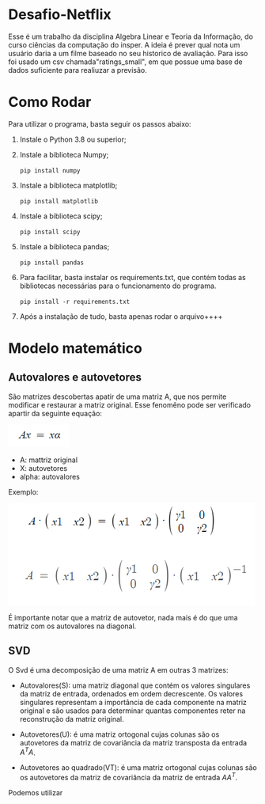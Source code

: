 # Desafio-Netflix

Esse é um trabalho da disciplina Algebra Linear e Teoria da Informação, do curso ciências da computação do insper. A ideia é prever qual nota um usuário daria a um filme baseado no seu historico de avaliação. Para isso foi usado um csv chamada"ratings_small", em que possue uma base de dados suficiente para realiuzar a previsão.

# Como Rodar

  Para utilizar o programa, basta seguir os passos abaixo:

  1. Instale o Python 3.8 ou superior;

  2. Instale a biblioteca Numpy;
     
     ```pip install numpy```

  3. Instale a biblioteca matplotlib;
     
     ```pip install matplotlib```
     
  4. Instale a biblioteca scipy;
     
     ```pip install scipy```
     
  5. Instale a biblioteca pandas;
     
     ```pip install pandas```

  6. Para facilitar, basta instalar os requirements.txt, que contém todas as bibliotecas necessárias para o funcionamento do programa.
   
      ```pip install -r requirements.txt```
  
  6. Após a instalação de tudo, basta apenas rodar o arquivo++++
  
  
  # Modelo matemático

## Autovalores e autovetores 

São matrizes descobertas apatir de uma matriz A, que nos permite modificar e restaurar a matriz original. Esse fenomêno pode ser verificado apartir da seguinte equação:

   ![img](img\ax=axalpha.png)

 * A: mattriz original
 * X: autovetores
 * alpha: autovalores

 Exemplo:

   ![img](img\exEquacao1.png)


   É importante notar que a matriz de autovetor, nada mais é do que uma matriz com os autovalores na diagonal.



 ## SVD

 O Svd é uma decomposição de uma matriz A em outras 3 matrizes:

 * Autovalores(S): uma matriz diagonal que contém os valores singulares da matriz de entrada, ordenados em ordem decrescente. Os valores singulares representam a importância de cada componente na matriz original e são usados para determinar quantas componentes reter na reconstrução da matriz original.

 * Autovetores(U): é uma matriz ortogonal cujas colunas são os autovetores da matriz de covariância da matriz transposta da entrada $A^TA$.

 * Autovetores ao quadrado(VT): é uma matriz ortogonal cujas colunas são os autovetores da matriz de covariância da matriz de entrada $AA^T$.

 Podemos utilizar 
 






